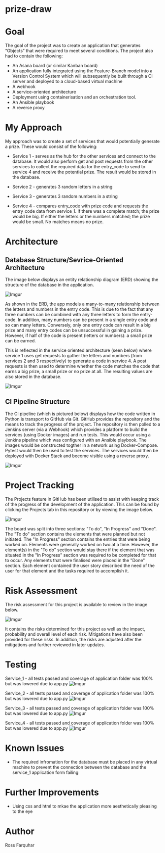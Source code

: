 # prize-draw
# Goal
The goal of the project was to create an application that generates “Objects” that were required to meet several conditions. The project also had to contain the following:

* An Asana board (or similar Kanban board)
* An application fully integrated using the Feature-Branch model into a Version Control System which will subsequently be built through a CI server and deployed to a cloud-based virtual machine
* A webhook
* A service-oriented architecture
* Deployment using containerisation and an orchestration tool.
* An Ansible playbook
* A reverse proxy

# My Approach
My approach was to create a set of services that would potentially generate a prize. These would consist of the following:

* Service 1 - serves as the hub for the other services and connect to the database. It would also perform get and post requests from the other services to collect the required data for the entry_code to send to service 4 and receive the potential prize. The result would be stored in the database.

* Service 2 - generates 3 random letters in a string

* Service 3 - generates 3 random numbers in a string

* Service 4 - compares entry_code with prize code and requests the entry_code data from service_1. If there was a complete match; the prize would be big. If either the letters or the numbers matched; the prize would be small. No matches means no prize.

# Architecture
## Database Structure/Sevrice-Oriented Architecture 

The image below displays an entity relationship diagram (ERD) showing the structure of the database in the application.

![Imgur](https://i.imgur.com/DHJdwK4.png)

As shown in the ERD, the app models a many-to-many relationship between the letters and numbers in the entry code. This is due to the fact that any three numbers can be combined with any three letters to form the entry-code. In addition, many numbers can be present in a single entry code and so can many letters. Conversely, only one entry code can result in a big prize and many entry codes can be unsuccessful in gaining a prize. However, if half of the code is present (letters or numbers): a small prize can be earned.

This is reflected in the service oriented architecture (seen below) where service 1 uses get requests to gather the letters and numbers (from services 2 and 3 respectively) to generate a code in service 4. A post requests is then used to determine whether the code matches the code that earns a big prize, a small prize or no prize at all. The resulting values are also stored in the database.

![Imgur](https://i.imgur.com/nCUcKIX.png?1)

## CI Pipeline Structure
The CI pipeline (which is pictured below) displays how the code written in Python is transport to GitHub via Git. GitHub provides the repository and the means to track the progress of the project. The repository is then polled to a Jenkins server (via a Webhook) which provides a platform to build the services (using Docker images) and run tests. This would occur using a Jenkins pipeline which was configured with an Ansible playbook. The images would be constructed togther in a network using Docker-Compose. Pytest would then be used to test the services. The services would then be deployed with Docker Stack and become visible using a reverse proxy.

![Imgur](https://i.imgur.com/ktSBUEz.png)

# Project Tracking
The Projects feature in GitHub has been utilised to assist with keeping track of the progress of the development of the application. This can be found by clicking the Projects tab in this repository or by viewing the image below.

![Imgur](https://i.imgur.com/yqYkMdc.png?1)

The board was split into three sections: "To do", "In Progress" and "Done". The "To do" section contains the elements that were planned but not initiated. The "In Progress" section contains the entries that were being worked on. Elements were generally worked on two at a time. However, the element(s) in the "To do" section would stay there if the element that was situated in the "In Progress" section was required to be completed for that to occur. Any elements that were finalised were placed in the "Done" section. Each element contained the user story described the need of the user for that element and the tasks required to accomplish it.

# Risk Assessment
The risk assessment for this project is available to review in the image below.

![Imgur](https://i.imgur.com/c0ysCNU.png?1)

It contains the risks determined for this project as well as the impact, probability and overall level of each risk. Mitigations have also been provided for these risks. In addition, the risks are adjusted after the mitigations and further reviewed in later updates.

# Testing
Service_1 - all tests passed and coverage of application folder was 100% but was lowered due to app.py
![Imgur](https://i.imgur.com/YiATwPd.png?1)

Service_2 - all tests passed and coverage of application folder was 100% but was lowered due to app.py
![Imgur](https://i.imgur.com/6c1xrYc.png?1)

Service_3 - all tests passed and coverage of application folder was 100% but was lowered due to app.py
![Imgur](https://i.imgur.com/6bR3hdJ.png?1)

Service_4 - all tests passed and coverage of application folder was 100% but was lowered due to app.py
![Imgur](https://i.imgur.com/iU3TsVe.png?1)

# Known Issues
* The required infromation for the database must be placed in any virtual machine to prevent the connection between the database and the service_1 application form failing 

# Further Improvements
* Using css and html to mkae the application more aesthetically pleasing to the eye

# Author
Ross Farquhar

